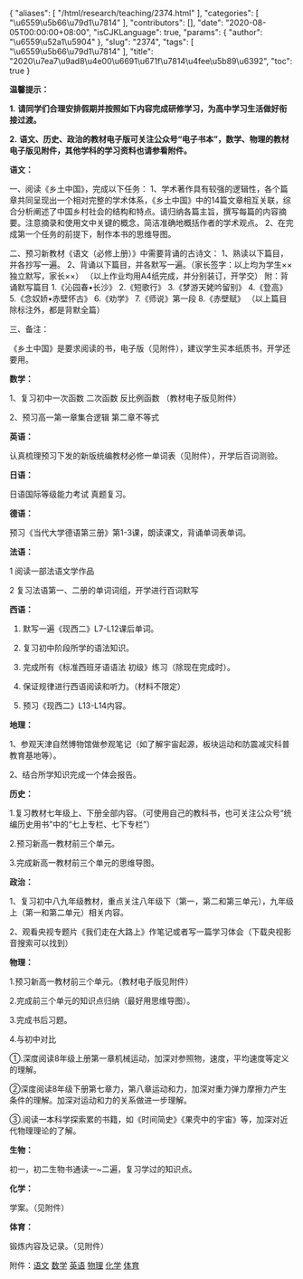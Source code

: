 {
    "aliases": [
        "/html/research/teaching/2374.html"
    ],
    "categories": [
        "\u6559\u5b66\u79d1\u7814"
    ],
    "contributors": [],
    "date": "2020-08-05T00:00:00+08:00",
    "isCJKLanguage": true,
    "params": {
        "author": "\u6559\u52a1\u5904"
    },
    "slug": "2374",
    "tags": [
        "\u6559\u5b66\u79d1\u7814"
    ],
    "title": "2020\u7ea7\u9ad8\u4e00\u6691\u671f\u7814\u4fee\u5b89\u6392",
    "toc": true
}

**温馨提示：**




**1.** **请同学们合理安排假期并按照如下内容完成研修学习，为高中学习生活做好衔接过渡。**




**2.** **语文、历史、政治的教材电子版可关注公众号“电子书本”，数学、物理的教材电子版见附件，其他学科的学习资料也请参看附件。**














**语文：**




一、阅读《乡土中国》，完成以下任务： 1、学术著作具有较强的逻辑性，各个篇章共同呈现出一个相对完整的学术体系，《乡土中国》中的14篇文章相互关联，综合分析阐述了中国乡村社会的结构和特点。请归纳各篇主旨，撰写每篇的内容摘要。注意摘录和使用文中关键的概念，简洁准确地概括作者的学术观点。 2、在完成第一个任务的前提下，制作本书的思维导图。 




二、预习新教材《语文（必修上册）》中需要背诵的古诗文： 1、熟读以下篇目，并各抄写一遍。 2、背诵以下篇目，并各默写一遍。（家长签字：以上均为学生××独立默写，家长××） （以上作业均用A4纸完成，并分别装订，开学交） 附：背诵默写篇目 1.《沁园春•长沙》 2.《短歌行》 3.《梦游天姥吟留别》 4.《登高》 5.《念奴娇•赤壁怀古》 6.《劝学》 7.《师说》第一段 8.《赤壁赋》 （以上篇目除标注外，都是背默全篇） 




三、备注：




《乡土中国》是要求阅读的书，电子版（见附件），建议学生买本纸质书，开学还要用。




**数学：**




1、复习初中一次函数 二次函数 反比例函数 （教材电子版见附件）




2、预习高一第一章集合逻辑 第二章不等式









**英语：**




认真梳理预习下发的新版统编教材必修一单词表（见附件），开学后百词测验。




**日语：**




日语国际等级能力考试 真题复习。




**德语：**




预习《当代大学德语第三册》第1-3课，朗读课文，背诵单词表单词。




**法语：**




1 阅读一部法语文学作品 




2 复习法语第一、二册的单词词组，开学进行百词默写




**西语：**




1. 默写一遍《现西二》L7-L12课后单词。




2. 复习初中阶段所学的语法知识。




3. 完成所有《标准西班牙语语法 初级》练习（除现在完成时）。




4. 保证规律进行西语阅读和听力。（材料不限定）




5. 预习《现西二》L13-L14内容。









**地理：**




1、参观天津自然博物馆做参观笔记（如了解宇宙起源，板块运动和防震减灾科普教育基地等）。




2、结合所学知识完成一个体会报告。









**历史：**




1.复习教材七年级上、下册全部内容。（可使用自己的教科书，也可关注公众号“统编历史用书”中的“七上专栏、七下专栏”）




2.预习新高一教材前三个单元。




3.完成新高一教材前三个单元的思维导图。









**政治：**




1、复习初中八九年级教材，重点关注八年级下（第一，第二和第三单元），九年级上（第一和第二单元）相关内容。




2、观看央视专题片《我们走在大路上》作笔记或者写一篇学习体会（下载央视影音搜索可以找到）









**物理：**




1.预习新高一教材前三个单元。（教材电子版见附件）




2.完成前三个单元的知识点归纳（最好用思维导图）。




3.完成书后习题。




4.与初中对比




①.深度阅读8年级上册第一章机械运动，加深对参照物，速度，平均速度等定义的理解。




②深度阅读8年级下册第七章力，第八章运动和力，加深对重力弹力摩擦力产生条件的理解。加深对运动和力的关系做进一步理解。




③.阅读一本科学探索累的书籍，如《时间简史》《果壳中的宇宙》等，加深对近代物理理论的了解。









**生物：**




初一，初二生物书通读一~二遍，复习学过的知识点。









**化学：**




学案。（见附件）









**体育：**




锻炼内容及记录。（见附件）




  





附件：[语文](http://tfls.cn/images/soft/200805/1-200P5222K1M7.zip) [数学](http://tfls.tj.edu.cn/images/soft/200805/1-200P5222Z4931.zip) [英语](http://tfls.cn/images/soft/200805/1-200P5221542X5.zip) [物理](http://tfls.tj.edu.cn/images/soft/200805/1-200P5222935501.zip) [化学](http://tfls.tj.edu.cn/images/soft/200805/1-200P5223103345.rar) [体育](http://tfls.tj.edu.cn/images/soft/200805/1-200P5223144B2.zip)


